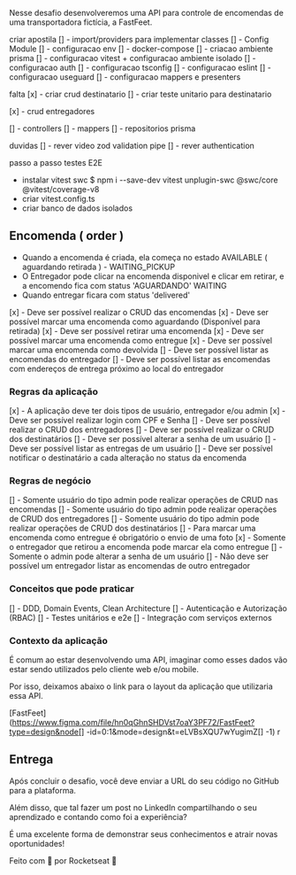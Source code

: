 Nesse desafio desenvolveremos uma API para controle de encomendas de uma transportadora fictícia, a FastFeet.

criar apostila 
[] - import/providers para implementar classes 
[] - Config Module
[] - configuracao env
[] - docker-compose
[] - criacao ambiente prisma
[] - configuracao vitest + configuracao ambiente isolado
[] - configuracao auth
[] - configuracao tsconfig
[] - configuracao eslint
[] - configuracao useguard
[] - configuracao mappers e presenters

falta 
[x] - criar crud destinatario
[] - criar teste unitario para destinatario

[x] - crud entregadores

[] - controllers
[] - mappers
[] - repositorios prisma

duvidas
[] - rever video zod validation pipe
[] - rever authentication

passo a passo testes E2E
- instalar vitest swc $ npm i --save-dev vitest unplugin-swc @swc/core @vitest/coverage-v8
- criar vitest.config.ts
- criar banco de dados isolados 

## Encomenda ( order )
* Quando a encomenda é criada, ela começa no estado AVAILABLE ( aguardando retirada ) - WAITING_PICKUP
* O Entregador pode clicar na encomenda disponivel e clicar em retirar, e a encomendo fica com status 'AGUARDANDO' WAITING
* Quando entregar ficara com status 'delivered'

[x] - Deve ser possível realizar o CRUD das encomendas
[x] - Deve ser possível marcar uma encomenda como aguardando (Disponível para retirada)
[x] - Deve ser possível retirar uma encomenda
[x] - Deve ser possível marcar uma encomenda como entregue
[x] - Deve ser possível marcar uma encomenda como devolvida
[] - Deve ser possível listar as encomendas do entregador
[] - Deve ser possível listar as encomendas com endereços de entrega próximo ao local do entregador

### Regras da aplicação

[x] - A aplicação deve ter dois tipos de usuário, entregador e/ou admin
[x] - Deve ser possível realizar login com CPF e Senha
[] - Deve ser possível realizar o CRUD dos entregadores
[] - Deve ser possível realizar o CRUD dos destinatários
[] - Deve ser possível alterar a senha de um usuário
[] - Deve ser possível listar as entregas de um usuário
[] - Deve ser possível notificar o destinatário a cada alteração no status da encomenda

### Regras de negócio

[] - Somente usuário do tipo admin pode realizar operações de CRUD nas encomendas
[] - Somente usuário do tipo admin pode realizar operações de CRUD dos entregadores
[] - Somente usuário do tipo admin pode realizar operações de CRUD dos destinatários
[] - Para marcar uma encomenda como entregue é obrigatório o envio de uma foto
[x] - Somente o entregador que retirou a encomenda pode marcar ela como entregue
[] - Somente o admin pode alterar a senha de um usuário
[] - Não deve ser possível um entregador listar as encomendas de outro entregador

### Conceitos que pode praticar

[] - DDD, Domain Events, Clean Architecture
[] - Autenticação e Autorização (RBAC)
[] - Testes unitários e e2e
[] - Integração com serviços externos

### Contexto da aplicação

É comum ao estar desenvolvendo uma API, imaginar como esses dados vão estar sendo utilizados pelo cliente web e/ou mobile.

Por isso, deixamos abaixo o link para o layout da aplicação que utilizaria essa API.

[FastFeet](https://www.figma.com/file/hn0qGhnSHDVst7oaY3PF72/FastFeet?type=design&node[] -id=0:1&mode=design&t=eLVBsXQU7wYugimZ[] -1)
r
## Entrega

Após concluir o desafio, você deve enviar a URL do seu código no GitHub para a plataforma.

Além disso, que tal fazer um post no LinkedIn compartilhando o seu aprendizado e contando como foi a experiência?

É uma excelente forma de demonstrar seus conhecimentos e atrair novas oportunidades!

Feito com 💜 por Rocketseat 👋
